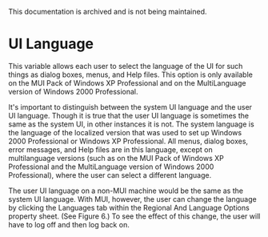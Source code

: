 This documentation is archived and is not being maintained.

# UI Language

This variable allows each user to select the language of the UI for such things as dialog boxes, menus, and Help files. This option is only available on the MUI Pack of Windows XP Professional and on the MultiLanguage version of Windows 2000 Professional.

It's important to distinguish between the system UI language and the user UI language. Though it is true that the user UI language is sometimes the same as the system UI, in other instances it is not. The system language is the language of the localized version that was used to set up Windows 2000 Professional or Windows XP Professional. All menus, dialog boxes, error messages, and Help files are in this language, except on multilanguage versions (such as on the MUI Pack of Windows XP Professional and the MultiLanguage version of Windows 2000 Professional), where the user can select a different language.

The user UI language on a non-MUI machine would be the same as the system UI language. With MUI, however, the user can change the language by clicking the Languages tab within the Regional And Language Options property sheet. (See Figure 6.) To see the effect of this change, the user will have to log off and then log back on.


